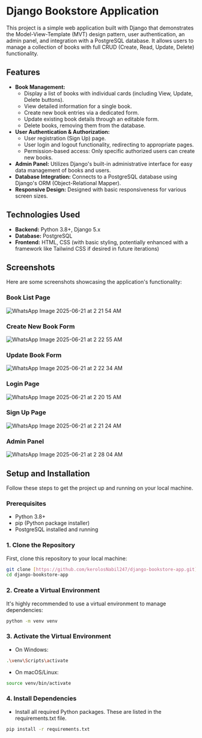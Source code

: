 # Django Bookstore Application

This project is a simple web application built with Django that demonstrates the Model-View-Template (MVT) design pattern, user authentication, an admin panel, and integration with a PostgreSQL database. It allows users to manage a collection of books with full CRUD (Create, Read, Update, Delete) functionality.

## Features

* **Book Management:**
    * Display a list of books with individual cards (including View, Update, Delete buttons).
    * View detailed information for a single book.
    * Create new book entries via a dedicated form.
    * Update existing book details through an editable form.
    * Delete books, removing them from the database.
* **User Authentication & Authorization:**
    * User registration (Sign Up) page.
    * User login and logout functionality, redirecting to appropriate pages.
    * Permission-based access: Only specific authorized users can create new books.
* **Admin Panel:** Utilizes Django's built-in administrative interface for easy data management of books and users.
* **Database Integration:** Connects to a PostgreSQL database using Django's ORM (Object-Relational Mapper).
* **Responsive Design:** Designed with basic responsiveness for various screen sizes.

## Technologies Used

* **Backend:** Python 3.8+, Django 5.x
* **Database:** PostgreSQL
* **Frontend:** HTML, CSS (with basic styling, potentially enhanced with a framework like Tailwind CSS if desired in future iterations)

## Screenshots

Here are some screenshots showcasing the application's functionality:

### Book List Page
![WhatsApp Image 2025-06-21 at 2 21 54 AM](https://github.com/user-attachments/assets/08fc00b7-65f2-4302-b55e-5796854e3ab9)


### Create New Book Form
![WhatsApp Image 2025-06-21 at 2 22 55 AM](https://github.com/user-attachments/assets/d31aa400-cc70-45ea-9644-eeafb3ffa096)


### Update Book Form
![WhatsApp Image 2025-06-21 at 2 22 34 AM](https://github.com/user-attachments/assets/1de3aad6-7c09-4cb5-859d-e6e0cac13d59)


### Login Page
![WhatsApp Image 2025-06-21 at 2 20 15 AM](https://github.com/user-attachments/assets/1a17e7ad-4c20-4204-80df-ae65e5bc5a67)

### Sign Up Page
![WhatsApp Image 2025-06-21 at 2 21 24 AM](https://github.com/user-attachments/assets/041cb936-7275-4242-9d47-ba1d2d262a81)


### Admin Panel
![WhatsApp Image 2025-06-21 at 2 28 04 AM](https://github.com/user-attachments/assets/5b9a3141-ea28-4e23-802f-a50a0e5e963b)





## Setup and Installation

Follow these steps to get the project up and running on your local machine.

### Prerequisites

* Python 3.8+
* pip (Python package installer)
* PostgreSQL installed and running

### 1. Clone the Repository

First, clone this repository to your local machine:

```bash
git clone [https://github.com/kerolosNabil247/django-bookstore-app.git]
cd django-bookstore-app
```
### 2. Create a Virtual Environment

It's highly recommended to use a virtual environment to manage dependencies:

```bash
python -m venv venv
```
### 3. Activate the Virtual Environment

* On Windows:

```bash
.\venv\Scripts\activate
```
* On macOS/Linux:

```bash
source venv/bin/activate
```
### 4. Install Dependencies
* Install all required Python packages. These are listed in the requirements.txt file.

```bash
pip install -r requirements.txt
```
